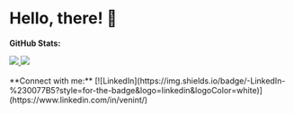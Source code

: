 # Hello, there! 👋

**GitHub Stats:**
<div>
  
  <a href="https://github.com/anuraghazra/github-readme-stats">
    <img src="https://github-readme-stats.vercel.app/api?username=venicode&show_icons=true&theme=radical" />
  </a>
  <a href="https://github.com/anuraghazra/convoychat" style="flex: 1;" >
    <img src="https://github-readme-stats.vercel.app/api/top-langs?username=venicode&layout=compact&langs_count=8&theme=radical"/>
  </a>
</div>
<br>
**Connect with me:**
[![LinkedIn](https://img.shields.io/badge/-LinkedIn-%230077B5?style=for-the-badge&logo=linkedin&logoColor=white)](https://www.linkedin.com/in/venint/)

